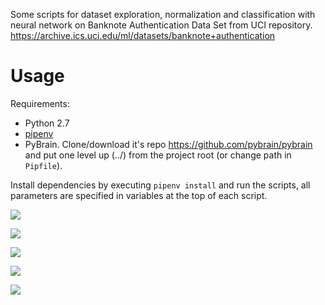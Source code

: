 Some scripts for dataset exploration, normalization and classification with neural network on Banknote Authentication Data Set from UCI repository. https://archive.ics.uci.edu/ml/datasets/banknote+authentication 

# Usage

Requirements:

- Python 2.7
- [pipenv](https://pipenv.readthedocs.io/en/latest/)
- PyBrain. Clone/download it's repo https://github.com/pybrain/pybrain and put one level up (../) from the project root (or change path in `Pipfile`).

Install dependencies by executing `pipenv install` and run the scripts, all parameters are specified in variables at the top of each script.

![](https://i.imgur.com/m4yCJPt.png)

![](https://i.imgur.com/CyQi5qX.png)

![](https://i.imgur.com/VFJbYr8.png)

![](https://i.imgur.com/kwitTX3.png)

![](https://i.imgur.com/onsknmR.png)

